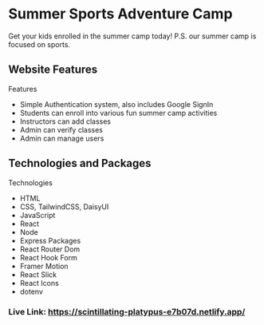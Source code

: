 
# Summer Sports Adventure Camp
Get your kids enrolled in the summer camp today! P.S. our summer camp is focused on sports.

## Website Features
Features
* Simple Authentication system, also includes Google SignIn
* Students can enroll into various fun summer camp activities
* Instructors can add classes
* Admin can verify classes
* Admin can manage users

## Technologies and Packages
Technologies
* HTML
* CSS, TailwindCSS, DaisyUI
* JavaScript
* React
* Node
* Express
Packages
* React Router Dom
* React Hook Form
* Framer Motion
* React Slick
* React Icons
* dotenv

### Live Link: https://scintillating-platypus-e7b07d.netlify.app/

